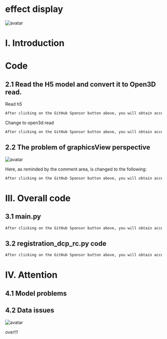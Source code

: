 #  effect display 

![avatar]( 3b4e77d2052a43ac917e3af21d61f9e3.gif) 

#  I. Introduction 

#  Code 

##  2.1 Read the H5 model and convert it to Open3D read. 

Read h5 

 ```python  
After clicking on the GitHub Sponsor button above, you will obtain access permissions to my private code repository ( https://github.com/slowlon/my_code_bar ) to view this blog code. By searching the code number of this blog, you can find the code you need, code number is: 2024020309574067096
 ```  
Change to open3d read 

 ```python  
After clicking on the GitHub Sponsor button above, you will obtain access permissions to my private code repository ( https://github.com/slowlon/my_code_bar ) to view this blog code. By searching the code number of this blog, you can find the code you need, code number is: 2024020309574067096
 ```  
##  2.2 The problem of graphicsView perspective 

![avatar]( 9591bd43b5244acfa81a5bf4a5d8ff3d.png) 

 Here, as reminded by the comment area, is changed to the following:  

 ```python  
After clicking on the GitHub Sponsor button above, you will obtain access permissions to my private code repository ( https://github.com/slowlon/my_code_bar ) to view this blog code. By searching the code number of this blog, you can find the code you need, code number is: 2024020309574067096
 ```  
#  III. Overall code 

##  3.1 main.py 

 ```python  
After clicking on the GitHub Sponsor button above, you will obtain access permissions to my private code repository ( https://github.com/slowlon/my_code_bar ) to view this blog code. By searching the code number of this blog, you can find the code you need, code number is: 2024020309574067096
 ```  
##  3.2 registration_dcp_rc.py code 

 ```python  
After clicking on the GitHub Sponsor button above, you will obtain access permissions to my private code repository ( https://github.com/slowlon/my_code_bar ) to view this blog code. By searching the code number of this blog, you can find the code you need, code number is: 2024020309574067096
 ```  
#  IV. Attention 

##  4.1 Model problems 

##  4.2 Data issues 

![avatar]( 31b3b107726a45b485057ec9a08fdd38.png) 

 over!!! 

